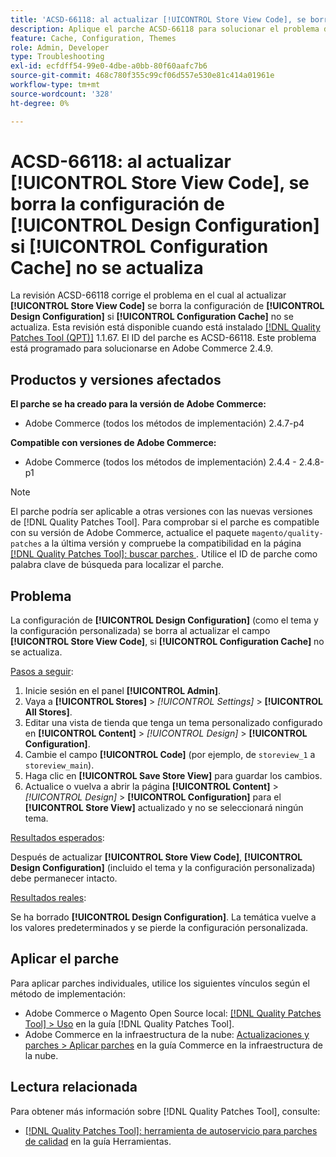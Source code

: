 ```yaml
---
title: 'ACSD-66118: al actualizar [!UICONTROL Store View Code], se borra la configuración de [!UICONTROL Design Configuration] si [!UICONTROL Configuration Cache] no se actualiza'
description: Aplique el parche ACSD-66118 para solucionar el problema de Adobe Commerce donde al actualizar [!UICONTROL Store View Code] se borra [!UICONTROL Design Configuration] (tema y configuración personalizada) si [!UICONTROL Configuration Cache] no se actualiza correctamente.
feature: Cache, Configuration, Themes
role: Admin, Developer
type: Troubleshooting
exl-id: ecfdff54-99e0-4dbe-a0bb-80f60aafc7b6
source-git-commit: 468c780f355c99cf06d557e530e81c414a01961e
workflow-type: tm+mt
source-wordcount: '328'
ht-degree: 0%

---
```


# ACSD-66118: al actualizar **[!UICONTROL Store View Code]**, se borra la configuración de **[!UICONTROL Design Configuration]** si **[!UICONTROL Configuration Cache]** no se actualiza

La revisión ACSD-66118 corrige el problema en el cual al actualizar **[!UICONTROL Store View Code]** se borra la configuración de **[!UICONTROL Design Configuration]** si **[!UICONTROL Configuration Cache]** no se actualiza. Esta revisión está disponible cuando está instalado [[!DNL Quality Patches Tool (QPT)]](/help/tools/quality-patches-tool/quality-patches-tool-to-self-serve-quality-patches.md) 1.1.67. El ID del parche es ACSD-66118. Este problema está programado para solucionarse en Adobe Commerce 2.4.9.

## Productos y versiones afectados

**El parche se ha creado para la versión de Adobe Commerce:**

* Adobe Commerce (todos los métodos de implementación) 2.4.7-p4

**Compatible con versiones de Adobe Commerce:**

* Adobe Commerce (todos los métodos de implementación) 2.4.4 - 2.4.8-p1

>[!NOTE]
>
>El parche podría ser aplicable a otras versiones con las nuevas versiones de [!DNL Quality Patches Tool]. Para comprobar si el parche es compatible con su versión de Adobe Commerce, actualice el paquete `magento/quality-patches` a la última versión y compruebe la compatibilidad en la página [[!DNL Quality Patches Tool]: buscar parches ](https://experienceleague.adobe.com/tools/commerce-quality-patches/index.html?lang=es). Utilice el ID de parche como palabra clave de búsqueda para localizar el parche.

## Problema

La configuración de **[!UICONTROL Design Configuration]** (como el tema y la configuración personalizada) se borra al actualizar el campo **[!UICONTROL Store View Code]**, si **[!UICONTROL Configuration Cache]** no se actualiza.

<u>Pasos a seguir</u>:

1. Inicie sesión en el panel **[!UICONTROL Admin]**.
2. Vaya a **[!UICONTROL Stores]** > *[!UICONTROL Settings]* > **[!UICONTROL All Stores]**.
3. Editar una vista de tienda que tenga un tema personalizado configurado en **[!UICONTROL Content]** > *[!UICONTROL Design]* > **[!UICONTROL Configuration]**.
4. Cambie el campo **[!UICONTROL Code]** (por ejemplo, de `storeview_1` a `storeview_main`).
5. Haga clic en **[!UICONTROL Save Store View]** para guardar los cambios.
6. Actualice o vuelva a abrir la página **[!UICONTROL Content]** > *[!UICONTROL Design]* > **[!UICONTROL Configuration]** para el **[!UICONTROL Store View]** actualizado y no se seleccionará ningún tema.

<u>Resultados esperados</u>:

Después de actualizar **[!UICONTROL Store View Code]**, **[!UICONTROL Design Configuration]** (incluido el tema y la configuración personalizada) debe permanecer intacto.

<u>Resultados reales</u>:

Se ha borrado **[!UICONTROL Design Configuration]**. La temática vuelve a los valores predeterminados y se pierde la configuración personalizada.

## Aplicar el parche

Para aplicar parches individuales, utilice los siguientes vínculos según el método de implementación:

* Adobe Commerce o Magento Open Source local: [[!DNL Quality Patches Tool] > Uso](/help/tools/quality-patches-tool/usage.md) en la guía [!DNL Quality Patches Tool].
* Adobe Commerce en la infraestructura de la nube: [Actualizaciones y parches > Aplicar parches](https://experienceleague.adobe.com/docs/commerce-cloud-service/user-guide/develop/upgrade/apply-patches.html?lang=es) en la guía Commerce en la infraestructura de la nube.

## Lectura relacionada

Para obtener más información sobre [!DNL Quality Patches Tool], consulte:

* [[!DNL Quality Patches Tool]: herramienta de autoservicio para parches de calidad](/help/tools/quality-patches-tool/quality-patches-tool-to-self-serve-quality-patches.md) en la guía Herramientas.
